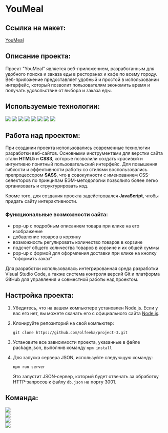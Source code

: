 # YouMeal


## Ссылка на макет:
[YouMeal](https://www.figma.com/file/RvSqhKlJ62r93LdskD3Icz/YouMeal?type=design&node-id=0-1&mode=design&t=9GmUEz5NdkN3sonA-0)


## Описание проекта:
Проект "YouMeal" является веб-приложением, разработанным для удобного поиска и заказа еды в ресторанах и кафе по всему городу.
Веб-приложение предоставляет удобный и простой в использовании интерфейс, который позволит пользователям экономить время и получать удовольствие от выбора и заказа еды.

## Используемые технологии:
<img src="https://img.shields.io/badge/HTML-222222?style=for-the-badge&logo=HTML5&logoColor=ЦВЕТ ЛОГОТИПА"/> <img src="https://img.shields.io/badge/CSS-222222?style=for-the-badge&logo=CSS3&logoColor=1572B6"/> <img src="https://img.shields.io/badge/SASS-222222?style=for-the-badge&logo=Sass&logoColor=CC6699"/> <img src="https://img.shields.io/badge/JAVASCRIPT-222222?style=for-the-badge&logo=JavaScript&logoColor=F7DF1E"/> <img src="https://img.shields.io/badge/VS CODE-222222?style=for-the-badge&logo=Visual Studio Code&logoColor=007ACC"/> <img src="https://img.shields.io/badge/GIT-222222?style=for-the-badge&logo=Git&logoColor=F05032"/> <img src="https://img.shields.io/badge/GITHUB-222222?style=for-the-badge&logo=GitHub&logoColor=ЦВЕТ ЛОГОТИПА"/> <img src="https://img.shields.io/badge/FIGMA-222222?style=for-the-badge&logo=Figma&logoColor=F24E1E"/>


## Работа над проектом:
При создании проекта использовались современные технологии разработки веб-сайтов. Основными инструментами для верстки сайта стали **HTML5** и **CSS3**, которые позволили создать красивый и интуитивно понятный пользовательский интерфейс. Для повышения гибкости и эффективности работы со стилями воспользовались препроцессором **SASS**, что в совокупности с именованием CSS-селекторов по принципам БЭМ-методологии позволило более легко организовать и структурировать код.

Кроме того, для создания проекта задействовался **JavaScript**, чтобы придать сайту интерактивности.
### Функциональные возможности сайта:
- pop-up с подробным описанием товара при клике на его изображение
- добавление товаров в корзину
- возможность регулировать количество товаров в корзине
- подсчет общего количества товаров в корзине и их общей суммы
- pop-up с формой для оформления доставки при клике на кнопку "оформить заказ"

Для разработки использовалась интегрированная среда разработки Visual Studio Code, а также система контроля версий Git и платформа GitHub для управления и совместной работы над проектом.

## Настройка проекта:
1. Убедитесь, что на вашем компьютере установлен Node.js. Если у вас его нет, вы можете скачать его с официального сайта [Node.js](https://nodejs.org/).
2. Клонируйте репозиторий на свой компьютер:
   
   ```
   git clone https://github.com/olfeeka/project-3.git
   ```

3. Установите все зависимости проекта, указанные в файле package.json, выполнив команду `npm install`
4. Для запуска сервера JSON, используйте следующую команду:

   ```
   npm run server
   ```

    Это запустит JSON-сервер, который будет отвечать за обработку HTTP-запросов к файлу `db.json` на порту 3001.


## Команда:
<a href="https://github.com/olfeeka">
  <img src="https://img.shields.io/badge/EKATERINA-009900?style=for-the-badge&logo=GitHub&logoColor=ЦВЕТ ЛОГОТИПА"/>
</a><br/>

<a href="https://github.com/strelnkv">
  <img src="https://img.shields.io/badge/MARIYA-990099?style=for-the-badge&logo=GitHub&logoColor=ЦВЕТ ЛОГОТИПА"/>
</a><br/>

<a href="https://github.com/sofiyarr">
  <img src="https://img.shields.io/badge/SOFIYA-000099?style=for-the-badge&logo=GitHub&logoColor=ЦВЕТ ЛОГОТИПА"/>
</a><br/>

<a href="https://github.com/mironmari">
  <img src="https://img.shields.io/badge/MARINA-999900?style=for-the-badge&logo=GitHub&logoColor=ЦВЕТ ЛОГОТИПА"/>
</a>
